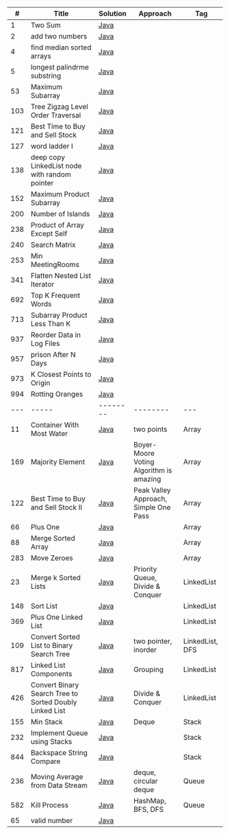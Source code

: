 | # | Title | Solution | Approach | Tag |
|---| ----- | -------- | -------- | --- |
| 1 | Two Sum | [Java](./src/main/java/leetcode/Solution1.java)
| 2 | add two numbers | [Java](./src/main/java/leetcode/Solution2.java)
| 4 | find median sorted arrays | [Java](./src/main/java/leetcode/Solution4.java)
| 5 | longest palindrme substring | [Java](./src/main/java/leetcode/Solution5.java)
| 53 | Maximum Subarray | [Java](./src/main/java/leetcode/Solution53.java)
| 103 | Tree Zigzag Level Order Traversal | [Java](./src/main/java/leetcode/Solution103.java)
| 121 | Best Time to Buy and Sell Stock  | [Java](./src/main/java/leetcode/Solution121.java)
| 127 | word ladder I | [Java](./src/main/java/leetcode/Solution127.java)
| 138 | deep copy LinkedList node with random pointer | [Java](./src/main/java/leetcode/Solution138.java)
| 152 | Maximum Product Subarray | [Java](./src/main/java/leetcode/Solution152.java)
| 200 | Number of Islands | [Java](./src/main/java/leetcode/Solution200.java)
| 238 | Product of Array Except Self | [Java](./src/main/java/leetcode/Solution238.java)
| 240 | Search Matrix | [Java](./src/main/java/leetcode/Solution240.java)
| 253 | Min MeetingRooms | [Java](./src/main/java/leetcode/Solution253.java)
| 341 | Flatten Nested List Iterator | [Java](./src/main/java/leetcode/Solution341.java)
| 692 | Top K Frequent Words | [Java](./src/main/java/leetcode/Solution692.java)
| 713 | Subarray Product Less Than K | [Java](./src/main/java/leetcode/Solution713.java)
| 937 | Reorder Data in Log Files | [Java](./src/main/java/leetcode/Solution937.java)
| 957 | prison After N Days | [Java](./src/main/java/leetcode/Solution957.java)
| 973 | K Closest Points to Origin | [Java](./src/main/java/leetcode/Solution973.java)
| 994 | Rotting Oranges | [Java](./src/main/java/leetcode/Solution994.java)
| --- | ----- | -------- | -------- | --- |
| 11 | Container With Most Water | [Java](./src/main/java/leetcode/Solution11.java) | two points | Array 
| 169 | Majority Element | [Java](./src/main/java/leetcode/Solution169.java) | Boyer-Moore Voting Algorithm is amazing | Array
| 122 | Best Time to Buy and Sell Stock II | [Java](./src/main/java/leetcode/Solution122.java) | Peak Valley Approach, Simple One Pass | Array
| 66 | Plus One | [Java](./src/main/java/leetcode/Solution66.java) |  | Array
| 88 | Merge Sorted Array | [Java](./src/main/java/leetcode/Solution88.java) |  | Array
| 283 | Move Zeroes | [Java](./src/main/java/leetcode/Solution283.java) |  | Array
| 23 | Merge k Sorted Lists | [Java](./src/main/java/leetcode/Solution23.java) | Priority Queue, Divide & Conquer | LinkedList
| 148 | Sort List | [Java](./src/main/java/leetcode/Solution148.java) |  | LinkedList
| 369 | Plus One Linked List | [Java](./src/main/java/leetcode/Solution369.java) |  | LinkedList 
| 109 | Convert Sorted List to Binary Search Tree | [Java](./src/main/java/leetcode/Solution109.java) | two pointer, inorder | LinkedList, DFS
| 817 | Linked List Components | [Java](./src/main/java/leetcode/Solution817.java) | Grouping | LinkedList
| 426 | Convert Binary Search Tree to Sorted Doubly Linked List | [Java](./src/main/java/leetcode/Solution426.java) | Divide & Conquer | LinkedList
| 155 | Min Stack | [Java](./src/main/java/leetcode/Solution155.java) | Deque | Stack
| 232 | Implement Queue using Stacks | [Java](./src/main/java/leetcode/Solution232.java) |  | Stack
| 844 | Backspace String Compare | [Java](./src/main/java/leetcode/Solution844.java) |  | Stack 
| 236 | Moving Average from Data Stream | [Java](./src/main/java/leetcode/Solution236.java) | deque, circular deque | Queue
| 582 | Kill Process | [Java](./src/main/java/leetcode/Solution582.java) | HashMap, BFS, DFS | Queue
| 65 | valid number | [Java](./src/main/java/leetcode/Solution65.java) | 